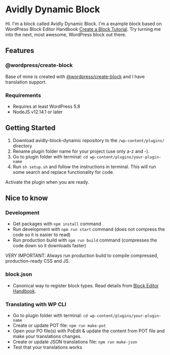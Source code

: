 # Avidly Dynamic Block
Hi. I'm a block called Avidly Dynamic Block. I'm a example block based on WordPress Block Editor Handbook <a href="https://developer.wordpress.org/block-editor/handbook/tutorials/create-block/">Create a Block Tutorial</a>. Try turning me into the next, most awesome, WordPress block out there.

## Features

### @wordpress/create-block
Base of mine is created with <a href="https://www.npmjs.com/package/@wordpress/create-block">@wordpress/create-block</a> and I have translation support.

### Requirements
* Requires at least WordPress 5.8
* NodeJS v12.14.1 or later

## Getting Started
1. Download avidly-block-dynamic repository to the `/wp-content/plugins/` directory
2. Rename plugin folder name for your project (use only a-z and -).
3. Go to plugin folder with terminal: `cd wp-content/plugins/your-plugin-name`
4. Run `sh setup.sh` and follow the instructions in terminal. This will run some search and replace functionality for code.

Activate the plugin when you are ready.

## Nice to know

### Development
- Get packages with `npm install` command
- Run development with `npm run start` command (does not compress the code so it is easier to read)
- Run production build with `npm run build` command (compresses the code down so it downloads faster)

VERY IMPORTANT: Always run production build to compile compressed, production-ready CSS and JS.

### block.json
- Canonical way to register block types. Read details from <a href="https://developer.wordpress.org/block-editor/reference-guides/block-api/block-metadata/">Block Editor Handbook</a>.

### Translating with WP CLI
- Go to plugin folder with terminal: `cd wp-content/plugins/your-plugin-name`
- Create or update POT file: `npm run make-pot`
- Open your PO file(s) with PoEdit & update the content from POT file and make your translations changes.
- Create or update JSON translations file: `npm run make-json`
- Test that your translations works